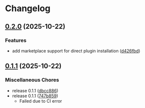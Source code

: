 # Changelog

## [0.2.0](https://github.com/pythoninthegrass/cli-ninja/compare/v0.1.1...v0.2.0) (2025-10-22)


### Features

* add marketplace support for direct plugin installation ([d426fbd](https://github.com/pythoninthegrass/cli-ninja/commit/d426fbd7345c39cba2b08e674e0640894dbaacb7))

## [0.1.1](https://github.com/pythoninthegrass/cli-ninja/compare/v0.1.0...v0.1.1) (2025-10-22)


### Miscellaneous Chores

* release 0.1.1 ([dbcc886](https://github.com/pythoninthegrass/cli-ninja/commit/dbcc886203c11a053cbea4cc8895182c8a5c124a))
* release 0.1.1 ([747b859](https://github.com/pythoninthegrass/cli-ninja/commit/747b8595f8f91fd03bcac904a9265aa09e25f026))
  * Failed due to CI error
